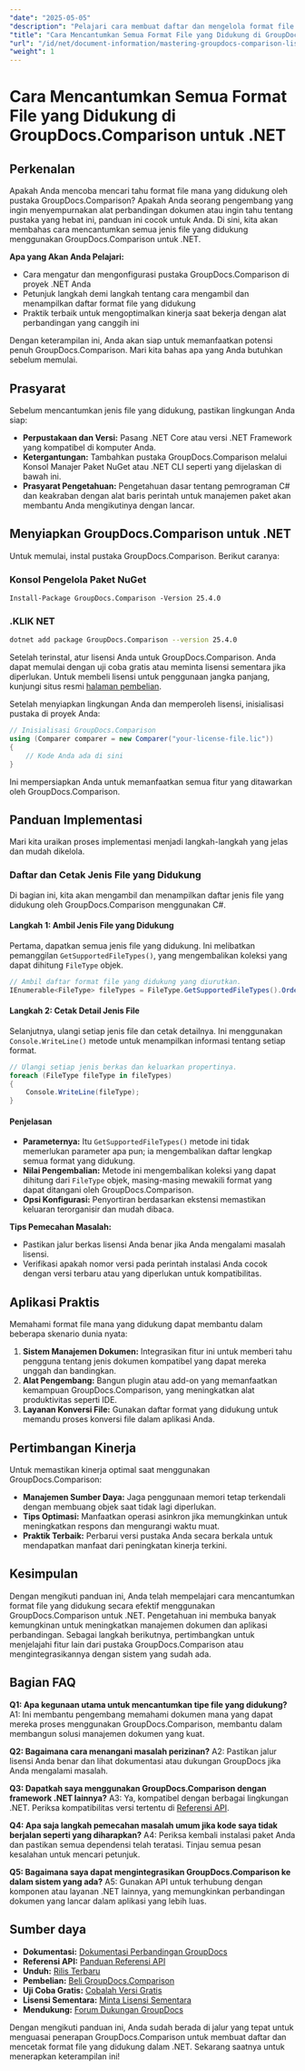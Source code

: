 ```yaml
---
"date": "2025-05-05"
"description": "Pelajari cara membuat daftar dan mengelola format file yang didukung menggunakan GroupDocs.Comparison untuk .NET. Panduan langkah demi langkah untuk pengembang."
"title": "Cara Mencantumkan Semua Format File yang Didukung di GroupDocs.Comparison untuk .NET"
"url": "/id/net/document-information/mastering-groupdocs-comparison-list-supported-formats/"
"weight": 1
---
```


# Cara Mencantumkan Semua Format File yang Didukung di GroupDocs.Comparison untuk .NET

## Perkenalan

Apakah Anda mencoba mencari tahu format file mana yang didukung oleh pustaka GroupDocs.Comparison? Apakah Anda seorang pengembang yang ingin menyempurnakan alat perbandingan dokumen atau ingin tahu tentang pustaka yang hebat ini, panduan ini cocok untuk Anda. Di sini, kita akan membahas cara mencantumkan semua jenis file yang didukung menggunakan GroupDocs.Comparison untuk .NET.

**Apa yang Akan Anda Pelajari:**

- Cara mengatur dan mengonfigurasi pustaka GroupDocs.Comparison di proyek .NET Anda
- Petunjuk langkah demi langkah tentang cara mengambil dan menampilkan daftar format file yang didukung
- Praktik terbaik untuk mengoptimalkan kinerja saat bekerja dengan alat perbandingan yang canggih ini

Dengan keterampilan ini, Anda akan siap untuk memanfaatkan potensi penuh GroupDocs.Comparison. Mari kita bahas apa yang Anda butuhkan sebelum memulai.

## Prasyarat

Sebelum mencantumkan jenis file yang didukung, pastikan lingkungan Anda siap:
- **Perpustakaan dan Versi:** Pasang .NET Core atau versi .NET Framework yang kompatibel di komputer Anda.
- **Ketergantungan:** Tambahkan pustaka GroupDocs.Comparison melalui Konsol Manajer Paket NuGet atau .NET CLI seperti yang dijelaskan di bawah ini.
- **Prasyarat Pengetahuan:** Pengetahuan dasar tentang pemrograman C# dan keakraban dengan alat baris perintah untuk manajemen paket akan membantu Anda mengikutinya dengan lancar.

## Menyiapkan GroupDocs.Comparison untuk .NET

Untuk memulai, instal pustaka GroupDocs.Comparison. Berikut caranya:

### Konsol Pengelola Paket NuGet

```shell
Install-Package GroupDocs.Comparison -Version 25.4.0
```

### .KLIK NET

```bash
dotnet add package GroupDocs.Comparison --version 25.4.0
```

Setelah terinstal, atur lisensi Anda untuk GroupDocs.Comparison. Anda dapat memulai dengan uji coba gratis atau meminta lisensi sementara jika diperlukan. Untuk membeli lisensi untuk penggunaan jangka panjang, kunjungi situs resmi [halaman pembelian](https://purchase.groupdocs.com/buy).

Setelah menyiapkan lingkungan Anda dan memperoleh lisensi, inisialisasi pustaka di proyek Anda:

```csharp
// Inisialisasi GroupDocs.Comparison
using (Comparer comparer = new Comparer("your-license-file.lic"))
{
    // Kode Anda ada di sini
}
```

Ini mempersiapkan Anda untuk memanfaatkan semua fitur yang ditawarkan oleh GroupDocs.Comparison.

## Panduan Implementasi

Mari kita uraikan proses implementasi menjadi langkah-langkah yang jelas dan mudah dikelola.

### Daftar dan Cetak Jenis File yang Didukung

Di bagian ini, kita akan mengambil dan menampilkan daftar jenis file yang didukung oleh GroupDocs.Comparison menggunakan C#.

#### Langkah 1: Ambil Jenis File yang Didukung

Pertama, dapatkan semua jenis file yang didukung. Ini melibatkan pemanggilan `GetSupportedFileTypes()`, yang mengembalikan koleksi yang dapat dihitung `FileType` objek.

```csharp
// Ambil daftar format file yang didukung yang diurutkan.
IEnumerable<FileType> fileTypes = FileType.GetSupportedFileTypes().OrderBy(fileType => fileType.Extension);
```

#### Langkah 2: Cetak Detail Jenis File

Selanjutnya, ulangi setiap jenis file dan cetak detailnya. Ini menggunakan `Console.WriteLine()` metode untuk menampilkan informasi tentang setiap format.

```csharp
// Ulangi setiap jenis berkas dan keluarkan propertinya.
foreach (FileType fileType in fileTypes)
{
    Console.WriteLine(fileType);
}
```

#### Penjelasan

- **Parameternya:** Itu `GetSupportedFileTypes()` metode ini tidak memerlukan parameter apa pun; ia mengembalikan daftar lengkap semua format yang didukung.
- **Nilai Pengembalian:** Metode ini mengembalikan koleksi yang dapat dihitung dari `FileType` objek, masing-masing mewakili format yang dapat ditangani oleh GroupDocs.Comparison.
- **Opsi Konfigurasi:** Penyortiran berdasarkan ekstensi memastikan keluaran terorganisir dan mudah dibaca.

**Tips Pemecahan Masalah:**
- Pastikan jalur berkas lisensi Anda benar jika Anda mengalami masalah lisensi.
- Verifikasi apakah nomor versi pada perintah instalasi Anda cocok dengan versi terbaru atau yang diperlukan untuk kompatibilitas.

## Aplikasi Praktis

Memahami format file mana yang didukung dapat membantu dalam beberapa skenario dunia nyata:

1. **Sistem Manajemen Dokumen:** Integrasikan fitur ini untuk memberi tahu pengguna tentang jenis dokumen kompatibel yang dapat mereka unggah dan bandingkan.
2. **Alat Pengembang:** Bangun plugin atau add-on yang memanfaatkan kemampuan GroupDocs.Comparison, yang meningkatkan alat produktivitas seperti IDE.
3. **Layanan Konversi File:** Gunakan daftar format yang didukung untuk memandu proses konversi file dalam aplikasi Anda.

## Pertimbangan Kinerja

Untuk memastikan kinerja optimal saat menggunakan GroupDocs.Comparison:
- **Manajemen Sumber Daya:** Jaga penggunaan memori tetap terkendali dengan membuang objek saat tidak lagi diperlukan.
- **Tips Optimasi:** Manfaatkan operasi asinkron jika memungkinkan untuk meningkatkan respons dan mengurangi waktu muat.
- **Praktik Terbaik:** Perbarui versi pustaka Anda secara berkala untuk mendapatkan manfaat dari peningkatan kinerja terkini.

## Kesimpulan

Dengan mengikuti panduan ini, Anda telah mempelajari cara mencantumkan format file yang didukung secara efektif menggunakan GroupDocs.Comparison untuk .NET. Pengetahuan ini membuka banyak kemungkinan untuk meningkatkan manajemen dokumen dan aplikasi perbandingan. Sebagai langkah berikutnya, pertimbangkan untuk menjelajahi fitur lain dari pustaka GroupDocs.Comparison atau mengintegrasikannya dengan sistem yang sudah ada.

## Bagian FAQ

**Q1: Apa kegunaan utama untuk mencantumkan tipe file yang didukung?**
A1: Ini membantu pengembang memahami dokumen mana yang dapat mereka proses menggunakan GroupDocs.Comparison, membantu dalam membangun solusi manajemen dokumen yang kuat.

**Q2: Bagaimana cara menangani masalah perizinan?**
A2: Pastikan jalur lisensi Anda benar dan lihat dokumentasi atau dukungan GroupDocs jika Anda mengalami masalah.

**Q3: Dapatkah saya menggunakan GroupDocs.Comparison dengan framework .NET lainnya?**
A3: Ya, kompatibel dengan berbagai lingkungan .NET. Periksa kompatibilitas versi tertentu di [Referensi API](https://reference.groupdocs.com/comparison/net/).

**Q4: Apa saja langkah pemecahan masalah umum jika kode saya tidak berjalan seperti yang diharapkan?**
A4: Periksa kembali instalasi paket Anda dan pastikan semua dependensi telah teratasi. Tinjau semua pesan kesalahan untuk mencari petunjuk.

**Q5: Bagaimana saya dapat mengintegrasikan GroupDocs.Comparison ke dalam sistem yang ada?**
A5: Gunakan API untuk terhubung dengan komponen atau layanan .NET lainnya, yang memungkinkan perbandingan dokumen yang lancar dalam aplikasi yang lebih luas.

## Sumber daya

- **Dokumentasi:** [Dokumentasi Perbandingan GroupDocs](https://docs.groupdocs.com/comparison/net/)
- **Referensi API:** [Panduan Referensi API](https://reference.groupdocs.com/comparison/net/)
- **Unduh:** [Rilis Terbaru](https://releases.groupdocs.com/comparison/net/)
- **Pembelian:** [Beli GroupDocs.Comparison](https://purchase.groupdocs.com/buy)
- **Uji Coba Gratis:** [Cobalah Versi Gratis](https://releases.groupdocs.com/comparison/net/)
- **Lisensi Sementara:** [Minta Lisensi Sementara](https://purchase.groupdocs.com/temporary-license/)
- **Mendukung:** [Forum Dukungan GroupDocs](https://forum.groupdocs.com/c/comparison/)

Dengan mengikuti panduan ini, Anda sudah berada di jalur yang tepat untuk menguasai penerapan GroupDocs.Comparison untuk membuat daftar dan mencetak format file yang didukung dalam .NET. Sekarang saatnya untuk menerapkan keterampilan ini!